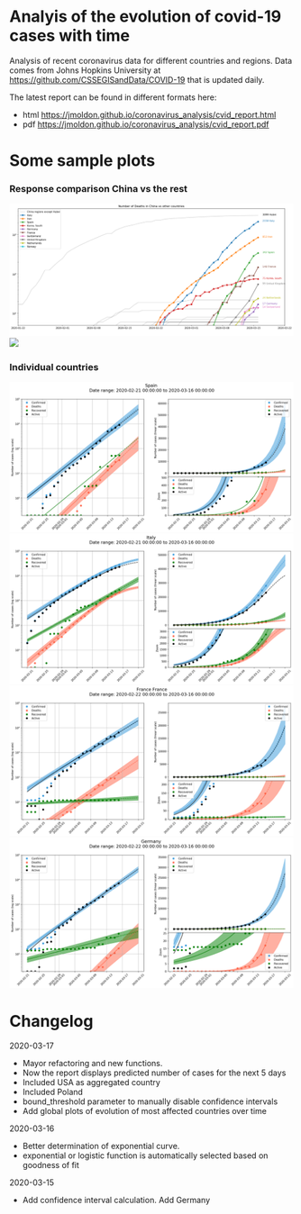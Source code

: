 # Analyis of the evolution of covid-19 cases with time

Analysis of recent coronavirus data for different countries and regions. Data comes from Johns Hopkins University at https://github.com/CSSEGISandData/COVID-19 that is updated daily.


The latest report can be found in different formats here:

- html https://jmoldon.github.io/coronavirus_analysis/cvid_report.html
- pdf https://jmoldon.github.io/coronavirus_analysis/cvid_report.pdf

# Some sample plots
### Response comparison China vs the rest

![](plots/most_deaths_evolution.png)
![](plots/most_confirmed_evolution.png)

### Individual countries
![](plots/Spain.png)
![](plots/Italy.png)
![](plots/FranceFrance.png)
![](plots/Germany.png)


# Changelog

2020-03-17
- Mayor refactoring and new functions. 
- Now the report displays predicted number of cases for the next 5 days
- Included USA as aggregated country
- Included Poland
- bound_threshold parameter to manually disable confidence intervals
- Add global plots of evolution of most affected countries over time

2020-03-16 
- Better determination of exponential curve.
- exponential or logistic function is automatically selected based on goodness of fit

2020-03-15 
- Add confidence interval calculation. Add Germany
